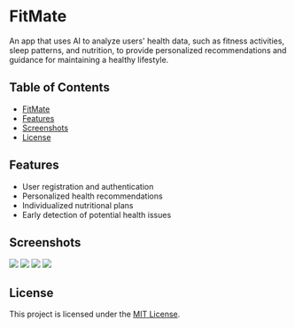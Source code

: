 # FitMate

An app that uses AI to analyze users' health data, such as fitness
activities, sleep patterns, and nutrition, to provide personalized
recommendations and guidance for maintaining a healthy lifestyle.

## Table of Contents

- [FitMate](#fitmate)
- [Features](#features)
- [Screenshots](#screenshots)
- [License](#license)

## Features

- User registration and authentication
- Personalized health recommendations
- Individualized nutritional plans
- Early detection of potential health issues

## Screenshots

![](/assets/img/splash.png) ![](/assets/img/register.png)
![](/assets/img/register2.png) ![](/assets/img/dashboard.png)

## License

This project is licensed under the [MIT License](LICENSE).
